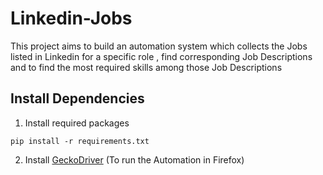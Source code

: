 # Linkedin-Jobs

This project aims to build an automation system which collects the Jobs listed in Linkedin for a specific role , find corresponding Job Descriptions and to find the most required skills among those Job Descriptions

## Install Dependencies

1. Install required packages

```
pip install -r requirements.txt
```
2. Install [GeckoDriver](https://github.com/mozilla/geckodriver/releases)  (To run the Automation in Firefox) 
